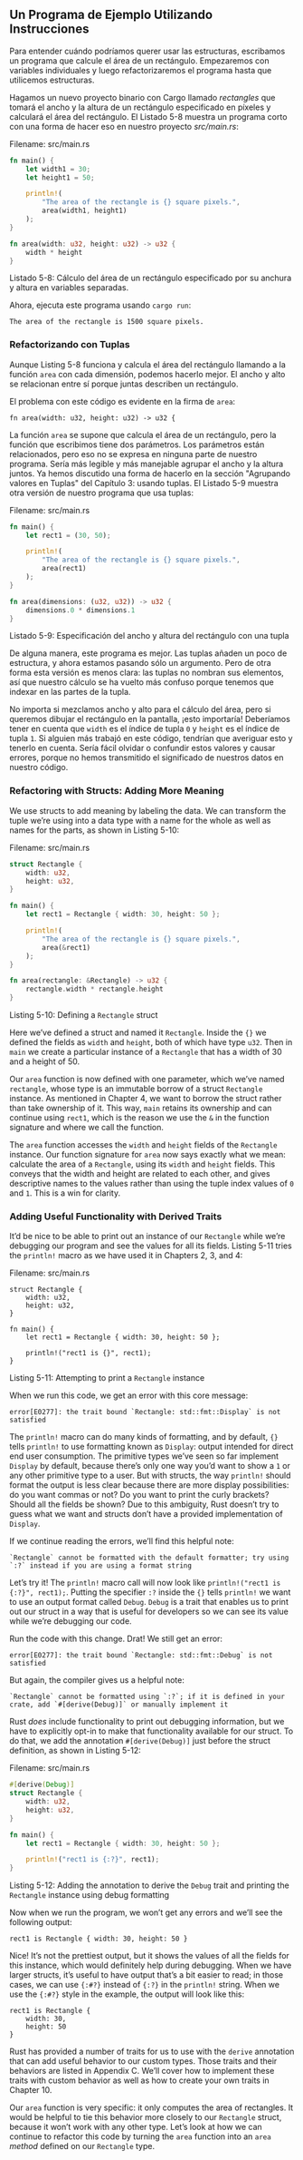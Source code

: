 ## Un Programa de Ejemplo Utilizando Instrucciones

Para entender cuándo podríamos querer usar las estructuras, escribamos un programa que 
calcule el área de un rectángulo. Empezaremos con variables individuales y luego 
refactorizaremos el programa hasta que utilicemos estructuras.

Hagamos un nuevo proyecto binario con Cargo llamado *rectangles* que tomará 
el ancho y la altura de un rectángulo especificado en píxeles y calculará el 
área del rectángulo. El Listado 5-8 muestra un programa corto con una forma de hacer
eso en nuestro proyecto *src/main.rs*:

<span class="filename">Filename: src/main.rs</span>

```rust
fn main() {
    let width1 = 30;
    let height1 = 50;

    println!(
        "The area of the rectangle is {} square pixels.",
        area(width1, height1)
    );
}

fn area(width: u32, height: u32) -> u32 {
    width * height
}
```

<span class="caption">Listado 5-8: Cálculo del área de un rectángulo
especificado por su anchura y altura en variables separadas.</span>

Ahora, ejecuta este programa usando `cargo run`:

```text
The area of the rectangle is 1500 square pixels.
```

### Refactorizando con Tuplas

Aunque Listing 5-8 funciona y calcula el área del rectángulo 
llamando a la función `area` con cada dimensión, podemos hacerlo mejor. El ancho
y alto se relacionan entre sí porque juntas describen un rectángulo.

El problema con este código es evidente en la firma de `area`:

```rust,ignore
fn area(width: u32, height: u32) -> u32 {
```

La función `area` se supone que calcula el área de un rectángulo, pero la
función que escribimos tiene dos parámetros. Los parámetros están relacionados, pero eso 
no se expresa en ninguna parte de nuestro programa. Sería más legible y más
manejable agrupar el ancho y la altura juntos. Ya hemos discutido una forma de 
hacerlo en la sección "Agrupando valores en Tuplas" del Capítulo 3: 
usando tuplas. El Listado 5-9 muestra otra versión de nuestro programa que usa tuplas:

<span class="filename">Filename: src/main.rs</span>

```rust
fn main() {
    let rect1 = (30, 50);

    println!(
        "The area of the rectangle is {} square pixels.",
        area(rect1)
    );
}

fn area(dimensions: (u32, u32)) -> u32 {
    dimensions.0 * dimensions.1
}
```

<span class="caption">Listado 5-9: Especificación del ancho y altura del
 rectángulo con una tupla</span>

De alguna manera, este programa es mejor. Las tuplas añaden un poco de estructura, y
ahora estamos pasando sólo un argumento. Pero de otra forma esta versión es menos
clara: las tuplas no nombran sus elementos, así que nuestro cálculo se ha vuelto más
confuso porque tenemos que indexar en las partes de la tupla.

No importa si mezclamos ancho y alto para el cálculo del área, pero 
si queremos dibujar el rectángulo en la pantalla, ¡esto importaría! Deberíamos tener
en cuenta que `width` es el índice de tupla `0` y `height` es el índice de
tupla `1`. Si alguien más trabajó en este código, tendrían que averiguar esto
y tenerlo en cuenta. Sería fácil olvidar o confundir estos valores y 
causar errores, porque no hemos transmitido el significado de nuestros datos
en nuestro código.

### Refactoring with Structs: Adding More Meaning

We use structs to add meaning by labeling the data. We can transform the tuple
we’re using into a data type with a name for the whole as well as names for the
parts, as shown in Listing 5-10:

<span class="filename">Filename: src/main.rs</span>

```rust
struct Rectangle {
    width: u32,
    height: u32,
}

fn main() {
    let rect1 = Rectangle { width: 30, height: 50 };

    println!(
        "The area of the rectangle is {} square pixels.",
        area(&rect1)
    );
}

fn area(rectangle: &Rectangle) -> u32 {
    rectangle.width * rectangle.height
}
```

<span class="caption">Listing 5-10: Defining a `Rectangle` struct</span>

Here we’ve defined a struct and named it `Rectangle`. Inside the `{}` we
defined the fields as `width` and `height`, both of which have type `u32`. Then
in `main` we create a particular instance of a `Rectangle` that has a width of
30 and a height of 50.

Our `area` function is now defined with one parameter, which we’ve named
`rectangle`, whose type is an immutable borrow of a struct `Rectangle`
instance. As mentioned in Chapter 4, we want to borrow the struct rather than
take ownership of it. This way, `main` retains its ownership and can continue
using `rect1`, which is the reason we use the `&` in the function signature and
where we call the function.

The `area` function accesses the `width` and `height` fields of the `Rectangle`
instance. Our function signature for `area` now says exactly what we mean:
calculate the area of a `Rectangle`, using its `width` and `height` fields.
This conveys that the width and height are related to each other, and gives
descriptive names to the values rather than using the tuple index values of `0`
and `1`. This is a win for clarity.

### Adding Useful Functionality with Derived Traits

It’d be nice to be able to print out an instance of our `Rectangle` while we’re
debugging our program and see the values for all its fields. Listing 5-11 tries
the `println!` macro as we have used it in Chapters 2, 3, and 4:

<span class="filename">Filename: src/main.rs</span>

```rust,ignore
struct Rectangle {
    width: u32,
    height: u32,
}

fn main() {
    let rect1 = Rectangle { width: 30, height: 50 };

    println!("rect1 is {}", rect1);
}
```

<span class="caption">Listing 5-11: Attempting to print a `Rectangle`
instance</span>

When we run this code, we get an error with this core message:

```text
error[E0277]: the trait bound `Rectangle: std::fmt::Display` is not satisfied
```

The `println!` macro can do many kinds of formatting, and by default, `{}`
tells `println!` to use formatting known as `Display`: output intended for
direct end user consumption. The primitive types we’ve seen so far implement
`Display` by default, because there’s only one way you’d want to show a `1` or
any other primitive type to a user. But with structs, the way `println!` should
format the output is less clear because there are more display possibilities:
do you want commas or not? Do you want to print the curly brackets? Should all
the fields be shown? Due to this ambiguity, Rust doesn’t try to guess what we
want and structs don’t have a provided implementation of `Display`.

If we continue reading the errors, we’ll find this helpful note:

```text
`Rectangle` cannot be formatted with the default formatter; try using
`:?` instead if you are using a format string
```

Let’s try it! The `println!` macro call will now look like `println!("rect1 is
{:?}", rect1);`. Putting the specifier `:?` inside the `{}` tells `println!` we
want to use an output format called `Debug`. `Debug` is a trait that enables us
to print out our struct in a way that is useful for developers so we can see
its value while we’re debugging our code.

Run the code with this change. Drat! We still get an error:

```text
error[E0277]: the trait bound `Rectangle: std::fmt::Debug` is not satisfied
```

But again, the compiler gives us a helpful note:

```text
`Rectangle` cannot be formatted using `:?`; if it is defined in your
crate, add `#[derive(Debug)]` or manually implement it
```

Rust *does* include functionality to print out debugging information, but we
have to explicitly opt-in to make that functionality available for our struct.
To do that, we add the annotation `#[derive(Debug)]` just before the struct
definition, as shown in Listing 5-12:

<span class="filename">Filename: src/main.rs</span>

```rust
#[derive(Debug)]
struct Rectangle {
    width: u32,
    height: u32,
}

fn main() {
    let rect1 = Rectangle { width: 30, height: 50 };

    println!("rect1 is {:?}", rect1);
}
```

<span class="caption">Listing 5-12: Adding the annotation to derive the `Debug`
trait and printing the `Rectangle` instance using debug formatting</span>

Now when we run the program, we won’t get any errors and we’ll see the
following output:

```text
rect1 is Rectangle { width: 30, height: 50 }
```

Nice! It’s not the prettiest output, but it shows the values of all the fields
for this instance, which would definitely help during debugging. When we have
larger structs, it’s useful to have output that’s a bit easier to read; in
those cases, we can use `{:#?}` instead of `{:?}` in the `println!` string.
When we use the `{:#?}` style in the example, the output will look like this:

```text
rect1 is Rectangle {
    width: 30,
    height: 50
}
```

Rust has provided a number of traits for us to use with the `derive` annotation
that can add useful behavior to our custom types. Those traits and their
behaviors are listed in Appendix C. We’ll cover how to implement these traits
with custom behavior as well as how to create your own traits in Chapter 10.

Our `area` function is very specific: it only computes the area of rectangles.
It would be helpful to tie this behavior more closely to our `Rectangle`
struct, because it won’t work with any other type. Let’s look at how we can
continue to refactor this code by turning the `area` function into an `area`
*method* defined on our `Rectangle` type.
